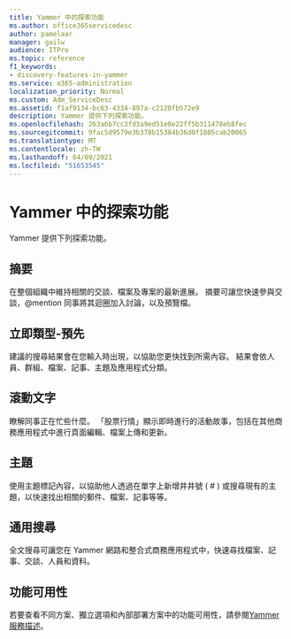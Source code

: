 ```yaml
---
title: Yammer 中的探索功能
ms.author: office365servicedesc
author: pamelaar
manager: gailw
audience: ITPro
ms.topic: reference
f1_keywords:
- discovery-features-in-yammer
ms.service: o365-administration
localization_priority: Normal
ms.custom: Adm_ServiceDesc
ms.assetid: f1af9134-bc63-4334-897a-c2120fb572e9
description: Yammer 提供下列探索功能。
ms.openlocfilehash: 263a6b7cc3fd3a9ed51e0e22ff5b311478eb8fec
ms.sourcegitcommit: 9fac5d9579e3b370b15384b36d0f1805cab20065
ms.translationtype: MT
ms.contentlocale: zh-TW
ms.lasthandoff: 04/09/2021
ms.locfileid: "51653545"
---
```

# <a name="discovery-features-in-yammer"></a>Yammer 中的探索功能

Yammer 提供下列探索功能。
  
## <a name="feeds"></a>摘要

在整個組織中維持相關的交談、檔案及專案的最新進展。 摘要可讓您快速參與交談，@mention 同事將其迴圈加入討論，以及預覽檔。

## <a name="instant-type-ahead"></a>立即類型-預先

建議的搜尋結果會在您輸入時出現，以協助您更快找到所需內容。 結果會依人員、群組、檔案、記事、主題及應用程式分類。
    
## <a name="ticker"></a>滾動文字

瞭解同事正在忙些什麼。 「股票行情」顯示即時進行的活動故事，包括在其他商務應用程式中進行頁面編輯、檔案上傳和更新。
  
## <a name="topics"></a>主題

使用主題標記內容，以協助他人透過在單字上新增井井號 ( # ) 或搜尋現有的主題，以快速找出相關的郵件、檔案、記事等等。
  
## <a name="universal-search"></a>通用搜尋

全文搜尋可讓您在 Yammer 網路和整合式商務應用程式中，快速尋找檔案、記事、交談、人員和資料。
  
## <a name="feature-availability"></a>功能可用性

若要查看不同方案、獨立選項和內部部署方案中的功能可用性，請參閱[Yammer 服務描述](yammer-service-description.md)。
  
  
